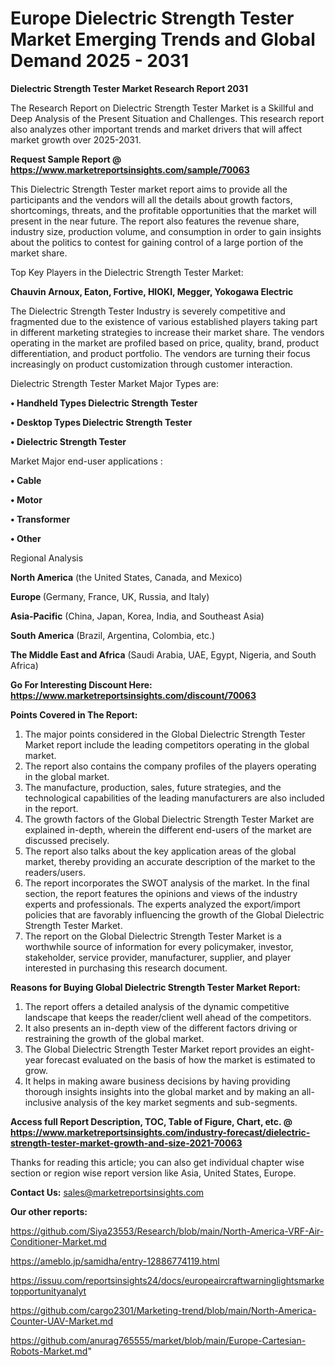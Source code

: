 # Europe Dielectric Strength Tester Market Emerging Trends and Global Demand 2025 - 2031

<strong>Dielectric Strength Tester Market Research Report 2031</strong>

The Research Report on Dielectric Strength Tester Market is a Skillful and Deep Analysis of the Present Situation and Challenges. This research report also analyzes other important trends and market drivers that will affect market growth over 2025-2031.

<strong>Request Sample Report @ <a href=https://www.marketreportsinsights.com/sample/70063>https://www.marketreportsinsights.com/sample/70063</a></strong>

This Dielectric Strength Tester market report aims to provide all the participants and the vendors will all the details about growth factors, shortcomings, threats, and the profitable opportunities that the market will present in the near future. The report also features the revenue share, industry size, production volume, and consumption in order to gain insights about the politics to contest for gaining control of a large portion of the market share.

Top Key Players in the Dielectric Strength Tester Market:

<strong>Chauvin Arnoux, Eaton, Fortive, HIOKI, Megger, Yokogawa Electric</strong>

The Dielectric Strength Tester Industry is severely competitive and fragmented due to the existence of various established players taking part in different marketing strategies to increase their market share. The vendors operating in the market are profiled based on price, quality, brand, product differentiation, and product portfolio. The vendors are turning their focus increasingly on product customization through customer interaction.

Dielectric Strength Tester Market Major Types are:

<strong>• Handheld Types Dielectric Strength Tester

• Desktop Types Dielectric Strength Tester

• Dielectric Strength Tester</strong>

Market Major end-user applications :

<strong>• Cable

• Motor

• Transformer

• Other</strong>

Regional Analysis

</u><strong><b>North America</b></strong> (the United States, Canada, and Mexico)

<strong><b>Europe </b></strong>(Germany, France, UK, Russia, and Italy)

<strong><b>Asia-Pacific</b></strong> (China, Japan, Korea, India, and Southeast Asia)

<strong><b>South America</b></strong> (Brazil, Argentina, Colombia, etc.)

<strong><b>The Middle East and Africa</b></strong> (Saudi Arabia, UAE, Egypt, Nigeria, and South Africa)

<strong>Go For Interesting Discount Here: <a href=https://www.marketreportsinsights.com/discount/70063>https://www.marketreportsinsights.com/discount/70063</a></strong>

<strong>Points Covered in The Report:</strong>
<ol>
  <li>The major points considered in the Global Dielectric Strength Tester Market report include the leading competitors operating in the global market.</li>
  <li>The report also contains the company profiles of the players operating in the global market.</li>
  <li>The manufacture, production, sales, future strategies, and the technological capabilities of the leading manufacturers are also included in the report.</li>
  <li>The growth factors of the Global Dielectric Strength Tester Market are explained in-depth, wherein the different end-users of the market are discussed precisely.</li>
  <li>The report also talks about the key application areas of the global market, thereby providing an accurate description of the market to the readers/users.</li>
  <li>The report incorporates the SWOT analysis of the market. In the final section, the report features the opinions and views of the industry experts and professionals. The experts analyzed the export/import policies that are favorably influencing the growth of the Global Dielectric Strength Tester Market.</li>
  <li>The report on the Global Dielectric Strength Tester Market is a worthwhile source of information for every policymaker, investor, stakeholder, service provider, manufacturer, supplier, and player interested in purchasing this research document.</li>
</ol>
<strong>Reasons for Buying Global Dielectric Strength Tester Market Report:</strong>

<ol>
  <li>The report offers a detailed analysis of the dynamic competitive landscape that keeps the reader/client well ahead of the competitors.</li>
  <li>It also presents an in-depth view of the different factors driving or restraining the growth of the global market.</li>
  <li>The Global Dielectric Strength Tester Market report provides an eight-year forecast evaluated on the basis of how the market is estimated to grow.</li>
  <li>It helps in making aware business decisions by having providing thorough insights insights into the global market and by making an all-inclusive analysis of the key market segments and sub-segments.</li>
</ol>
<strong>Access full Report Description, TOC, Table of Figure, Chart, etc. @ <a href=https://www.marketreportsinsights.com/industry-forecast/dielectric-strength-tester-market-growth-and-size-2021-70063>https://www.marketreportsinsights.com/industry-forecast/dielectric-strength-tester-market-growth-and-size-2021-70063</a></strong>


Thanks for reading this article; you can also get individual chapter wise section or region wise report version like Asia, United States, Europe.

<strong>Contact Us:</strong>
sales@marketreportsinsights.com

<strong>Our other reports:</strong>

<a href=https://github.com/Siya23553/Research/blob/main/North-America-VRF-Air-Conditioner-Market.md>https://github.com/Siya23553/Research/blob/main/North-America-VRF-Air-Conditioner-Market.md</a>

<a href=https://ameblo.jp/samidha/entry-12886774119.html>https://ameblo.jp/samidha/entry-12886774119.html</a>

<a href=https://issuu.com/reportsinsights24/docs/europeaircraftwarninglightsmarketopportunityanalyt>https://issuu.com/reportsinsights24/docs/europeaircraftwarninglightsmarketopportunityanalyt</a>

<a href=https://github.com/cargo2301/Marketing-trend/blob/main/North-America-Counter-UAV-Market.md>https://github.com/cargo2301/Marketing-trend/blob/main/North-America-Counter-UAV-Market.md</a>

<a href=https://github.com/anurag765555/market/blob/main/Europe-Cartesian-Robots-Market.md>https://github.com/anurag765555/market/blob/main/Europe-Cartesian-Robots-Market.md</a>"
